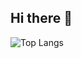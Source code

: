 ## Hi there 👋

![Top Langs](https://github-readme-stats.vercel.app/api/top-langs/?username=alexsanders-git&card_width=320&langs_count=10&theme=tokyonight&hide_border=true)
